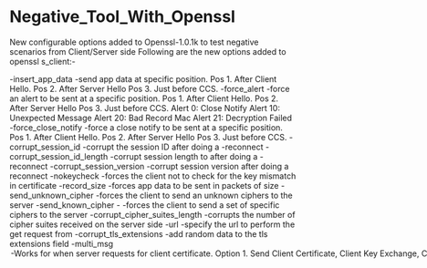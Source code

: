 # Negative_Tool_With_Openssl
New configurable options added to Openssl-1.0.1k to test negative scenarios from Client/Server side
Following are the new options added to openssl s_client:-

-insert_app_data <position>                -send app data at specific position.
					Pos 1. After Client Hello.
					Pos 2. After Server Hello
					Pos 3. Just before CCS.
 -force_alert <position> <alert-number>     -force an alert to be sent at a specific position.
					Pos 1. After Client Hello.
					Pos 2. After Server Hello
					Pos 3. Just before CCS.
					Alert 0: Close Notify
					Alert 10: Unexpected Message
					Alert 20: Bad Record Mac
					Alert 21: Decryption Failed
 -force_close_notify <position>             -force a close notify to be sent at a specific position.
					Pos 1. After Client Hello.
					Pos 2. After Server Hello
					Pos 3. Just before CCS.
 -corrupt_session_id			-corrupt the session ID after doing a -reconnect
 -corrupt_session_id_length <length>	-corrupt session length to <length> after doing a -reconnect
 -corrupt_session_version			-corrupt session version after doing a reconnect
 -nokeycheck				-forces the client not to check for the key mismatch in certificate
 -record_size <size>        		-forces app data to be sent in packets of size <size>
 -send_unknown_cipher       		-forces the client to send an unknown ciphers to the server
 -send_known_cipher         -		-forces the client to send a set of specific ciphers to the server
 -corrupt_cipher_suites_length <length>     -corrupts the number of cipher suites received on the server side
 -url                       		-specify the url to perform the get request from
 -corrupt_tls_extensions       		-add random data to the tls extensions field
 -multi_msg <option>         		-Works for when server requests for client certificate.
					Option 1. Send Client Certificate, Client Key Exchange, Certificate Verify all in one handshake packet.
					Option 2. Send Client Certificate and Client Key Exchange in a single handshake packet.
					Option 3. Send Client Key Exchange and Certificate Verify in one handshake packet.
					Option 4. Send CC, CKE, CV, CCS and App Data all in the same TCP packet.
 -corrupt_major_minor <position> <value>  -Corrupt the ssl version used. Value to corrupt it to must be given in a 4 digit numeric format (eg, to corrupt it 0x0202, enter 0202)
					Position 1: In Client Hello.
					Position 2. In CKE.
					Position 3. With Client Verify.
					Position 4. With Client Certificate
					Position5. In the CCS.
-no_ccs					-Send Finish Message without sending CCS
-no_fin_other_hndsh			-Send some other handshake message instead of Finish message
-data_reneg				-Send Application data between the Reneg handshake
-data_reneg_client_hello                   -Send Application data before Client Hello of the Reneg handshake
-reneg_bad_fin				-Send Bad Finish message for Reneg Handshake
-hndsh_rec_zero <value>			-Send zero byte record for Encrypted handshake message.
					1. Finish
					2.Client Hello of Reneg handshake
-sep_tcp_seg_client                        -Send Handshake messages in separate TCP segments
-ssl_msg_zero <value>                    -Send only 0's in record of SSL handshake message.
					1. Client Hello
					2.Client Certificate
					3.Client Key Exchange
					4.Certificate Verify
					5.Change Cipher Spec
					6.NPN encrypted message
					7.Finished Message
